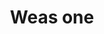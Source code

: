 ---
pid: CH510
title: Weas one
location_transcription: On a parkway
zipcode: '19146'
outside_phl: 
neighborhood: Graduate Hospital,Naval Square,Southwest Center City
age: '35'
age_range: 30-39
instagram: 
image_file_name: CH_510.jpg
proposal_transcription: 
topic: Unity
topic_summary: '0'
type: Other No Form
keywords_other: 
credit: Raython Bass
image_labels: 
twitter: 
facebook: 
permalink: "/monuments/ch510/"
layout: item-page
---